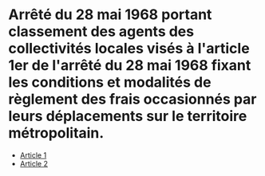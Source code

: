 # Arrêté du 28 mai 1968 portant classement des agents des collectivités locales visés à l'article 1er de l'arrêté du 28 mai 1968 fixant les conditions et modalités de règlement des frais occasionnés par leurs déplacements sur le territoire métropolitain.

- [Article 1](article-1.md)
- [Article 2](article-2.md)
